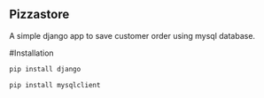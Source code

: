 ## Pizzastore

A simple django app to save customer order using mysql database.

#Installation
````bash
pip install django
````
````bash
pip install mysqlclient
````
